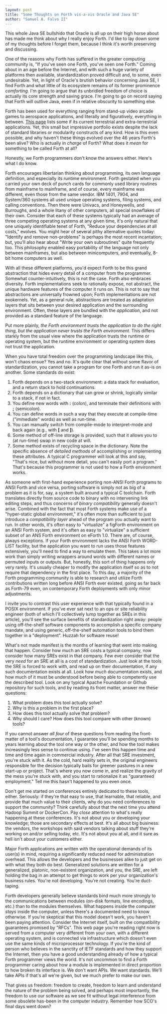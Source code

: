 ```yaml
---
layout: post
title: "Some Thoughts on Forth vis-a-vis Oracle and Java SE"
author: "Samuel A. Falvo II"
---
```


This whole Java SE bullshido that Oracle is all up on their high horse about
has made me think about why I really enjoy Forth.
I'd like to lay down some of my thoughts before I forget them,
because I think it's worth preserving and discussing.

One of the reasons why Forth has suffered in the greater computing community is,
"If you've seen one Forth, you've seen one Forth."
Coming about in an age before the Internet, and with such a huge variety of platforms then available,
standardization proved difficult and, to some, even undesirable.
Yet, in light of Oracle's brutish behavior concerning Java SE,
I find Forth and what little of its ecosystem remains of its former prominence *comforting.*
I'm going to argue that its unbridled freedom of choice is actually its core strength and saving grace.
I'm going to go on record saying that
Forth will outlive Java, even if in relative obscurity to something else.

Forth has been used for everything ranging from stand-up video arcade games to aerospace applications, and
literally and figuratively, everything in between.
[This page](https://www.forth.com/resources/forth-apps/)
lists some if its current terrestrial and extra-terrestrial applications.
Yet, this small but impressive portfolio exists despite the lack of standard libraries or modularity constructs of any kind.
How is this even possible, and why haven't these things evolved over the 46 years Forth's been alive?
Who is actually in *charge* of Forth?  What does it *mean* for something to be called Forth at all?

Honestly, we Forth programmers don't know the answers either.  Here's what I do know.

Forth encourages libertarian thinking about programming,
its own language definition,
and especially its runtime environment.
Forth gestated when you carried your own deck of punch cards for commonly used library routines from mainframe to mainframe,
and of course, every mainframe was different, even those from the same vendor.
IBM 1401, 7904, and System/360 systems all used unique operating systems, filing systems, and calling conventions.
Then there were Univacs, and Honeywells, and Burroughs, and a whole litany of other computers, all special snowflakes of their own.
Consider that each of these systems typically had an average of three competing operating systems at any given time,
it's only natural that one uniquely identifiable tenet of Forth,
"Reduce your dependencies at all costs," evolves.
You might hear of several pithy alternative quotes today:
"Identify and remove non-problems" is perhaps the most recent incantation;
but, you'll also hear about "Write your own subroutines" quite frequently too.
This philosophy enabled easy portability of the language not only between mainframes,
but also between minicomputers, and eventually, 8-bit home computers as well.

With all these different platforms,
you'd expect Forth to be this grand abstraction that hides every detail of a computer from the programmer.
Somewhat counter-intuitively, this is not the case.
Forth also embraces diversity.
Forth implementations seek to rationally expose, not abstract, the unique hardware features of the computer it runs on.
This is not to say that abstractions are universally frowned upon;
Forth implementations are not exokernels.
Yet, as a general rule,
abstractions are treated as adaptation layers that sits between your desired application and the surrounding environment.
Often, these layers are bundled with the *application*, and not provided as a standard feature of the language.

Put more plainly,
*the Forth environment trusts the application to do the right thing, but the application never trusts the Forth environment.*
This differs starkly from the usual view where
the application trusts the runtime or operating system,
but the runtime environment or operating system does not trust the application.

When you have total freedom over the programming landscape like this, won't chaos ensue?
Yes and no.
It's quite clear that without some flavor of standardization,
you cannot take a program for one Forth and run it as-is on another.
Some standards do exist:
1. Forth depends on a two-stack environment: a data stack for evaluation, and a return stack to hold continuations.
2. Forth depends on a dictionary that can grow or shrink, logically similar to a stack, if not in fact.
3. You define new words with **:** (colon), and terminate their definitions with **;** (semicolon).
4. You can define words in such a way that they execute at compile-time ("immediate" words) as well as run-time.
5. You can manually switch from compile-mode to interpret-mode and back again (e.g., with **[** and **]**).
6. Some method of off-line storage is provided, such that it allows you to (at run-time) swap in new code at will.
7. Some method exists of recycling space in the dictionary.
Note the specific absence of *detailed methods* of accomplishing or implementing these attributes.
A typical C programmer will look at this and say, "That's nice, but without more detail, you can't easily port a program."
That's because this programmer is not used to how a Forth environment works.

As someone with first-hand experience porting non-ANSI Forth programs to ANSI Forth and vice versa,
porting software is simply not as big of a problem as it is for, say, a system built around a typical C toolchain.
Forth translates directly from source code to binary with no intervening link editing steps,
and thus concerns of *binary compatibility* generally doesn't arise.
Combined with the fact that most Forth systems make use of a "hyper-static global environment,"
it's often more than sufficient to just introduce a *compatibility layer* ahead of the program you actually want to run.
In other words, it's often easy to "virtualize" a figForth environment on an ANSI Forth system,
and it's often as easy to "virtualize" a sufficient subset of an ANS Forth environment on eForth 1.0.
There are, of course, always exceptions.
If your Forth environment lacks the ANSI Forth WORD-LIST facility,
but the application you want to run uses those features extensively,
you'll need to find a way to emulate them.
This takes a lot more work than simply writing wrappers around words with different names or permuted inputs or outputs.
But, honestly, this sort of thing happens only very rarely.
It's usually cheaper to modify the application itself so as to not require that dependency in the first place.
To this day,
a majority of the Forth programming community is able to research and utilize Forth contributions
written long before ANSI Forth ever existed,
going as far back as Forth-79 even,
on contemporary Forth deployments with only minor adjustments.

I invite you to contrast this user experience with that typically found in a POSIX environment.
If you've ever sat next to an ops or site reliability engineer
(both of which I'll collectively lump together as SREs in this article),
you'll see the surface benefits of standardization right away:
people using off-the-shelf software components to accomplish a specific company mandate, and
using generic, off-the-shelf automation tools to bind them together in a "deployment".
Huzzah for software reuse!

What's not made manifest is the months of learning that went into making that happen.
Consider how much an SRE costs a typical company, now consider how many SREs exist in that company.
Few ever consider that the very *need* for an SRE at all is a cost of standardization.
Just look at the tools the SRE is forced to work with,
and read up on their documentation, if any such documentation exists at all.
Look how *much* documentation exists,
and how much of it must be understood before being able to competently use the described tool.
Look on any typical Apache Foundation or Github repository for such tools,
and by reading its front matter, answer me these questions:

1.  What problem does this tool actually solve?
2.  Why is this a problem in the first place?
3.  How does this tool actually solve that problem?
4.  Why should I care?  How does this tool compare with other (known) tools?

If you cannot answer *all four* of these questions from reading the front-matter of a tool's documentation,
I guarantee you'll be spending months to years learning about the tool one way or the other,
and how the tool makes increasingly less sense to continue using.
I've seen this happen time and time and time again in commercial industry.
After all that SRE investment, you're stuck with it.
As the cold, hard reality sets in,
the original engineers responsible for the decision typically bails for greener pastures in a new start-up or project.
That's where you now come in, and realize the gravity of the mess you're stuck with,
and you start to rationalize it as "guaranteed employment."
Tell me this hasn't happened to you even once.

Don't get me started on conferences entirely dedicated to these tools, either.
Seriously: if they're that easy to use,
that learnable,
that reliable,
and provide that much value to their clients,
why do you need conferences to support the community?
Think carefully about that the next time you attend Hadoop Summit or DockerCon.
Pay *close* attention to what's really happening at these conferences.
It's not about you or developing your knowledge; those are secondary effects at best.
It's all about big business:
the vendors, the workshops with said vendors talking about stuff they're working on and/or selling today, etc.
It's not about you at all, and it sure as hell isn't about your customers either.

Major Forth applications are written with the operational demands of its user(s) in mind,
requiring a significantly reduced need for administration overhead.
This allows the developers and the businesses alike to just get on with what they both do best.
Generalized solutions are written for a generalized, platonic, non-existent organization,
and you, the SRE, are left holding the bag in an attempt to get things to work per your organization's business rules.
You're not developing.  You're not creating.  You're duct-taping.

Forth developers generally believe standards bind much more strongly to the communications between modules
(on-disk formats, line encodings, etc.)
than to the modules themselves.
What happens inside the computer *stays* inside the computer, unless there's a documented need to know otherwise.
If you're skeptical that this model doesn't work, you haven't been paying attention.
Consider the Internet itself, built on the compatibility guarantees promised by "RFCs".
This web page you're reading right now
is served from a computer very different from your own,
with a different operating system,
and is connected via infrastructure which doesn't even use the same kinds of microprocessor technology.
If you're the kind of person who believes in the sanctity of IETF standards and how they support the Internet,
then you have a good understanding already of how a typical Forth programmer views the world.
It's not uncommon to find a Forth programmer caring about how a module is implemented
in direct proportion to how broken its interface is.
We don't want APIs.  We want standards.  We'll take APIs if that's all we're given, but we much prefer to make our own.

That gives us freedom:
freedom to create,
freedom to learn and understand the nature of the problem being solved,
and perhaps most importantly,
the freedom to use our software as we see fit without legal interference from some obsolete has-been in the computer industry.
Remember how SCO's final days went down?

